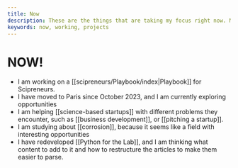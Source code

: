 ```yaml
---
title: Now
description: These are the things that are taking my focus right now. Mostly job hunting or new venture building
keywords: now, working, projects
---
```

# NOW!
- I am working on a [[scipreneurs/Playbook/index|Playbook]] for Scipreneurs. 
- I have moved to Paris since October 2023, and I am currently exploring opportunities
- I am helping [[science-based startups]] with different problems they encounter, such as [[business development]], or [[pitching a startup]]. 
- I am studying about [[corrosion]], because it seems like a field with interesting opportunities
- I have redeveloped [[Python for the Lab]], and I am thinking what content to add to it and how to restructure the articles to make them easier to parse. 